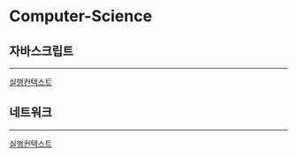 # Computer-Science

## 자바스크립트

---

[실행컨텍스트](https://github.com/Kimjimin97/Computer-Science/blob/main/Javascript/%EC%8B%A4%ED%96%89%EC%BB%A8%ED%85%8D%EC%8A%A4%ED%8A%B8.md)

## 네트워크

---

[실행컨텍스트]()

